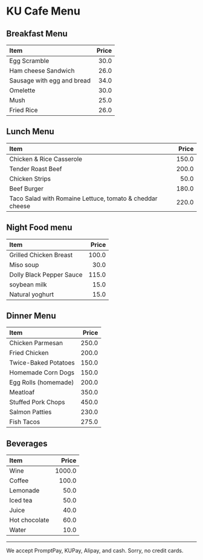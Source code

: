 # KU Cafe Menu

## Breakfast Menu

| Item                       | Price |
| :------------------------- | ----: |
| Egg Scramble               |  30.0 |
| Ham cheese Sandwich        |  26.0 |
| Sausage with egg and bread |  34.0 |
| Omelette                   |  30.0 |
| Mush                       |  25.0 |
| Fried Rice                 |  26.0 |

## Lunch Menu

| Item                                                     | Price |
| :------------------------------------------------------- | ----: |
| Chicken & Rice Casserole                                 | 150.0 |
| Tender Roast Beef                                        | 200.0 |
| Chicken Strips                                           |  50.0 |
| Beef Burger                                              | 180.0 |
| Taco Salad with Romaine Lettuce, tomato & cheddar cheese | 220.0 |

## Night Food menu

| Item                     | Price |
| :----------------------- | ----: |
| Grilled Chicken Breast   | 100.0 |
| Miso soup                |  30.0 |
| Dolly Black Pepper Sauce | 115.0 |
| soybean milk             |  15.0 |
| Natural yoghurt          |  15.0 |

## Dinner Menu

| Item                 | Price |
| :------------------- | ----: |
| Chicken Parmesan     | 250.0 |
| Fried Chicken        | 200.0 |
| Twice-Baked Potatoes | 150.0 |
| Homemade Corn Dogs   | 150.0 |
| Egg Rolls (homemade) | 200.0 |
| Meatloaf             | 350.0 |
| Stuffed Pork Chops   | 450.0 |
| Salmon Patties       | 230.0 |
| Fish Tacos           | 275.0 |

## Beverages

| Item          |  Price |
| :------------ | -----: |
| Wine          | 1000.0 |
| Coffee        |  100.0 |
| Lemonade      |   50.0 |
| Iced tea      |   50.0 |
| Juice         |   40.0 |
| Hot chocolate |   60.0 |
| Water         |   10.0 |

---

We accept PromptPay, KUPay, Alipay, and cash. Sorry, no credit cards.
